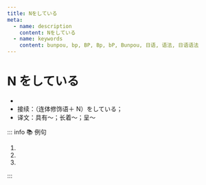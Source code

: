 ```yaml
---
title: Nをしている
meta:
  - name: description
    content: Nをしている
  - name: keywords
    content: bunpou, bp, BP, Bp, bP, Bunpou, 日语, 语法, 日语语法
---
```


# N をしている

- <grammer-content sentence="意义：表示**人、动物或物体**所具有的某种**特征、形状**；" />
- 接续：（连体修饰语＋ N）をしている；
- 译文：具有～；长着～；呈～

::: info :books: 例句

1. <grammer-content sentence='[王/おう]さんのお[父/とう]さんも**やさしい[顔/かお]をしているんですね**。' trans='小王的爸爸也是一副和蔼可亲的样子。' />
2. <grammer-content sentence='[彼/かれ]は**[大き/おおき]な[目/め]をしている**。' trans='他有一双大眼睛。' />
3. <grammer-content sentence='あの[建物/たてもの]は**おもしろい[形/かたち]をしていますね**。' trans='那座建筑物的形状很有趣，不是吗。' />

:::
